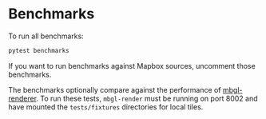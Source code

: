 # Benchmarks

To run all benchmarks:

```bash
pytest benchmarks
```

If you want to run benchmarks against Mapbox sources, uncomment those benchmarks.

The benchmarks optionally compare against the performance of
[mbgl-renderer](https://github.com/consbio/mbgl-renderer). To run these tests,
`mbgl-render` must be running on port 8002 and have mounted the `tests/fixtures`
directories for local tiles.
